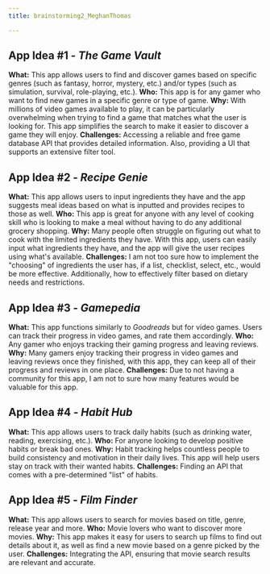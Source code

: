 ```yaml
---
title: brainstorming2_MeghanThomas

---
```


## App Idea #1 - *The Game Vault*
**What:** This app allows users to find and discover games based on specific genres (such as fantasy, horror, mystery, etc.) and/or types (such as simulation, survival, role-playing, etc.).
**Who:** This app is for any gamer who want to find new games in a specific genre or type of game.
**Why:** With millions of video games available to play, it can be particularly overwhelming when trying to find a game that matches what the user is looking for. This app simplifies the search to make it easier to discover a game they will enjoy. 
**Challenges:** Accessing a reliable and free game database API that provides detailed information. Also, providing a UI that supports an extensive filter tool.
## App Idea #2 - *Recipe Genie*
**What:** This app allows users to input ingredients they have and the app suggests meal ideas based on what is inputted and provides recipes to those as well.
**Who:** This app is great for anyone with any level of cooking skill who is looking to make a meal without having to do any additional grocery shopping.
**Why:** Many people often struggle on figuring out what to cook with the limited ingredients they have. With this app, users can easily input what ingredients they have, and the app will give the user recipes using what's available. 
**Challenges:** I am not too sure how to implement the "choosing" of ingredients the user has, if a list, checklist, select, etc., would be more effective. Additionally, how to effectively filter based on dietary needs and restrictions. 
## App Idea #3 - *Gamepedia*
**What:** This app functions similarly to *Goodreads* but for video games. Users can track their progress in video games, and rate them accordingly.
**Who:** Any gamer who enjoys tracking their gaming progress and leaving reviews.
**Why:** Many gamers enjoy tracking their progress in video games and leaving reviews once they finished, with this app, they can keep all of their progress and reviews in one place.
**Challenges:** Due to not having a community for this app, I am not to sure how many features would be valuable for this app.
## App Idea #4 - *Habit Hub*
**What:** This app allows users to track daily habits (such as drinking water, reading, exercising, etc.).
**Who:** For anyone looking to develop positive habits or break bad ones. 
**Why:** Habit tracking helps countless people to build consistency and motivation in their daily lives. This app will help users stay on track with their wanted habits.
**Challenges:** Finding an API that comes with a pre-determined "list" of habits.
## App Idea #5 - *Film Finder*
**What:** This app allows users to search for movies based on title, genre, release year and more.
**Who:** Movie lovers who want to discover more movies. 
**Why:** This app makes it easy for users to search up films to find out details about it, as well as find a new movie based on a genre picked by the user. 
**Challenges:** Integrating the API, ensuring that movie search results are relevant and accurate.